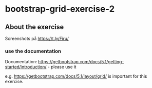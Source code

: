 # bootstrap-grid-exercise-2

## About the exercise

Screenshots på https://t.ly/Firu/

### use the documentation

Documentation: https://getbootstrap.com/docs/5.1/getting-started/introduction/ - please use it

e.g. https://getbootstrap.com/docs/5.1/layout/grid/ is important for this exercise.
